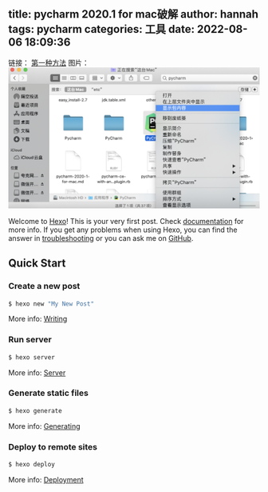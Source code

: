 title: pycharm 2020.1 for mac破解
author: hannah
tags: pycharm
categories: 工具
date: 2022-08-06 18:09:36
---

链接：
[第一种方法](http://t.zoukankan.com/DI-DIAO-p-12588658.html)
图片：
![右键显示包内容](/images/pycharm-2020-1-for-mac/pycharm.png)

Welcome to [Hexo](https://hexo.io/)! This is your very first post. Check [documentation](https://hexo.io/docs/) for more info. If you get any problems when using Hexo, you can find the answer in [troubleshooting](https://hexo.io/docs/troubleshooting.html) or you can ask me on [GitHub](https://github.com/hexojs/hexo/issues).

## Quick Start

### Create a new post

``` bash
$ hexo new "My New Post"
```

More info: [Writing](https://hexo.io/docs/writing.html)

### Run server

``` bash
$ hexo server
```

More info: [Server](https://hexo.io/docs/server.html)

### Generate static files

``` bash
$ hexo generate
```

More info: [Generating](https://hexo.io/docs/generating.html)

### Deploy to remote sites

``` bash
$ hexo deploy
```

More info: [Deployment](https://hexo.io/docs/deployment.html)
